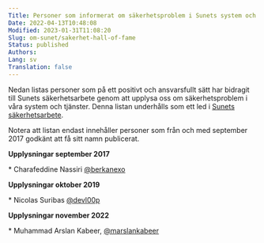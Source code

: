 ```yaml
---
Title: Personer som informerat om säkerhetsproblem i Sunets system och tjänster
Date: 2022-04-13T10:48:08
Modified: 2023-01-31T11:08:20
Slug: om-sunet/sakerhet-hall-of-fame
Status: published
Authors: 
Lang: sv
Translation: false
---
```


Nedan listas personer som på ett positivt och ansvarsfullt sätt har bidragit till Sunets säkerhetsarbete genom att upplysa oss om säkerhetsproblem i våra system och tjänster. Denna listan underhålls som ett led i [Sunets säkerhetsarbete](/om-sunet/sakerhet).


Notera att listan endast innehåller personer som från och med september 2017 godkänt att få sitt namn publicerat.


**Upplysningar september 2017**  

\* Charafeddine Nassiri [@berkanexo](https://twitter.com/berkanexo)


**Upplysningar oktober 2019**  

\* Nicolas Suribas [@devl00p](https://twitter.com/devl00p)


**Upplysningar november 2022**  

\* Muhammad Arslan Kabeer, [@marslankabeer](https://www.linkedin.com/in/marslankabeer/)


